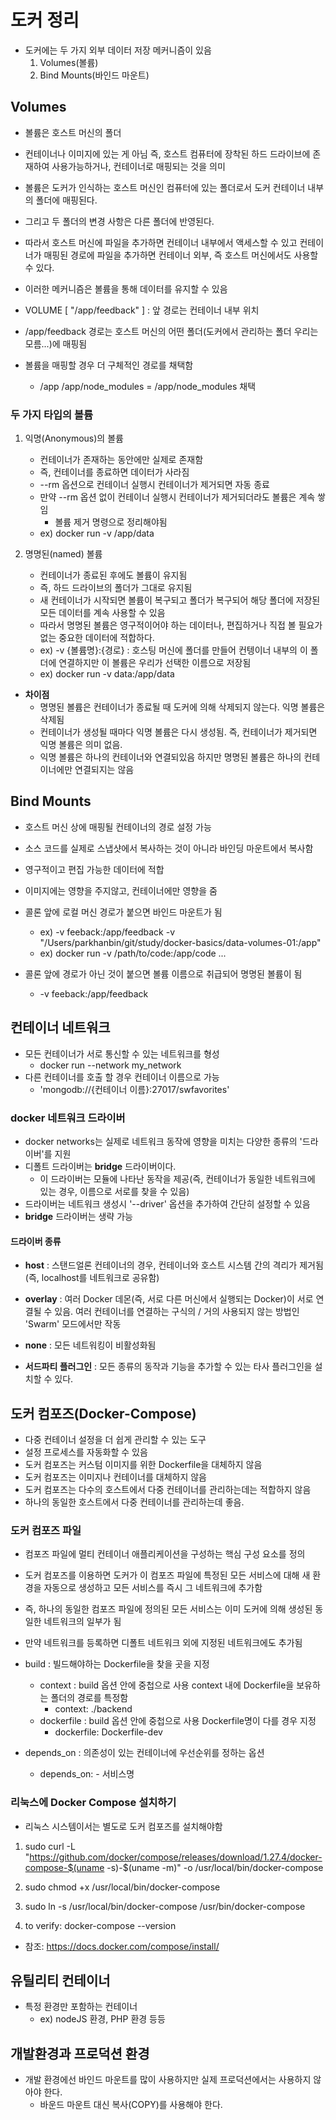 # 도커 정리

* 도커에는 두 가지 외부 데이터 저장 메커니즘이 있음
    1. Volumes(볼륨)
    2. Bind Mounts(바인드 마운트)

## Volumes

* 볼륨은 호스트 머신의 폴더
* 컨테이너나 이미지에 있는 게 아님 즉, 호스트 컴퓨터에 장착된 하드 드라이브에 존재하여 사용가능하거나, 컨테이너로 매핑되는 것을 의미
* 볼륨은 도커가 인식하는 호스트 머신인 컴퓨터에 있는 폴더로서 도커 컨테이너 내부의 폴더에 매핑된다.
* 그리고 두 폴더의 변경 사항은 다른 폴더에 반영된다.
* 따라서 호스트 머신에 파일을 추가하면 컨테이너 내부에서 액세스할 수 있고 컨테이너가 매핑된 경로에 파일을 추가하면 컨테이너 외부, 즉 호스트 머신에서도 사용할 수 있다.

* 이러한 메커니즘은 볼륨을 통해 데이터를 유지할 수 있음

* VOLUME [ "/app/feedback" ] : 앞 경로는 컨테이너 내부 위치
* /app/feedback 경로는 호스트 머신의 어떤 폴더(도커에서 관리하는 폴더 우리는 모름...)에 매핑됨

* 볼륨을 매핑할 경우 더 구체적인 경로를 채택함
    * /app  /app/node_modules = /app/node_modules 채택

### 두 가지 타입의 볼륨

1. 익명(Anonymous)의 볼륨
    * 컨테이너가 존재하는 동안에만 실제로 존재함
    * 즉, 컨테이너를 종료하면 데이터가 사라짐
    * --rm 옵션으로 컨테이너 실행시 컨테이너가 제거되면 자동 종료
    * 만약 --rm 옵션 없이 컨테이너 실행시 컨테이너가 제거되더라도 볼륨은 계속 쌓임
        * 볼륨 제거 명령으로 정리해야됨
    * ex) docker run -v /app/data

2. 명명된(named) 볼륨
    * 컨테이너가 종료된 후에도 볼륨이 유지됨
    * 즉, 하드 드라이브의 폴더가 그대로 유지됨
    * 새 컨테이너가 시작되면 볼륨이 복구되고 폴더가 복구되어 해당 폴더에 저장된 모든 데이터를 계속 사용할 수 있음
    * 따라서 명명된 볼륨은 영구적이어야 하는 데이터나, 편집하거나 직접 볼 필요가 없는 중요한 데이터에 적합하다.
    * ex) -v {볼륨명}:{경로} : 호스팅 머신에 폴더를 만들어 컨텡이너 내부의 이 폴더에 연결하지만 이 볼륨은 우리가 선택한 이름으로 저장됨
    * ex) docker run -v data:/app/data

* **차이점**
    * 명명된 볼륨은 컨테이너가 종료될 때 도커에 의해 삭제되지 않는다. 익명 볼륨은 삭제됨
    * 컨테이너가 생성될 때마다 익명 볼륨은 다시 생성됨. 즉, 컨테이너가 제거되면 익명 볼륨은 의미 없음.
    * 익명 볼륨은 하나의 컨테이너와 연결되있음 하지만 명명된 볼륨은 하나의 컨테이너에만 연결되지는 않음


## Bind Mounts

* 호스트 머신 상에 매핑될 컨테이너의 경로 설정 가능
* 소스 코드를 실제로 스냅샷에서 복사하는 것이 아니라 바인딩 마운트에서 복사함
* 영구적이고 편집 가능한 데이터에 적합
* 이미지에는 영향을 주지않고, 컨테이너에만 영향을 줌

* 콜론 앞에 로컬 머신 경로가 붙으면 바인드 마운트가 됨
    * ex) -v feeback:/app/feedback -v "/Users/parkhanbin/git/study/docker-basics/data-volumes-01:/app"
    * ex) docker run -v /path/to/code:/app/code ...

* 콜론 앞에 경로가 아닌 것이 붙으면 볼륨 이름으로 취급되어 명명된 볼륨이 됨
    * -v feeback:/app/feedback


## 컨테이너 네트워크

* 모든 컨테이너가 서로 통신할 수 있는 네트워크를 형성
    * docker run --network my_network
* 다른 컨테이너를 호출 할 경우 컨테이너 이름으로 가능
    * 'mongodb://{컨테이너 이름}:27017/swfavorites'

### docker 네트워크 드라이버

* docker networks는 실제로 네트워크 동작에 영향을 미치는 다양한 종류의 '드라이버'를 지원
* 디폴트 드라이버는 **bridge** 드라이버이다.
    * 이 드라이버는 모듈에 나타난 동작을 제공(즉, 컨테이너가 동일한 네트워크에 있는 경우, 이름으로 서로를 찾을 수 있음)
* 드라이버는 네트워크 생성시 '--driver' 옵션을 추가하여 간단히 설정할 수 있음
* **bridge** 드라이버는 생략 가능


#### 드라이버 종류

* **host** : 스탠드얼론 컨테이너의 경우, 컨테이너와 호스트 시스템 간의 격리가 제거됨(즉, localhost를 네트워크로 공유함)

* **overlay** : 여러 Docker 데몬(즉, 서로 다른 머신에서 실행되는 Docker)이
서로 연결될 수 있음. 여러 컨테이너를 연결하는 구식의 / 거의 사용되지 않는 방법인 'Swarm' 모드에서만 작동

* **none** : 모든 네트워킹이 비활성화됨

* **서드파티 플러그인** : 모든 종류의 동작과 기능을 추가할 수 있는 타사 플러그인을 설치할 수 있다.


## 도커 컴포즈(Docker-Compose)

* 다중 컨테이너 설정을 더 쉽게 관리할 수 있는 도구
* 설정 프로세스를 자동화할 수 있음
* 도커 컴포즈는 커스텀 이미지를 위한 Dockerfile을 대체하지 않음
* 도커 컴포즈는 이미지나 컨테이너를 대체하지 않음
* 도커 컴포즈는 다수의 호스트에서 다중 컨테이너를 관리하는데는 적합하지 않음
* 하나의 동일한 호스트에서 다중 컨테이너를 관리하는데 좋음.

### 도커 컴포즈 파일

* 컴포즈 파일에 멀티 컨테이너 애플리케이션을 구성하는 핵심 구성 요소를 정의
* 도커 컴포즈를 이용하면 도커가 이 컴포즈 파일에 특정된 모든 서비스에 대해 새 환경을 자동으로 생성하고 모든 서비스를 즉시 그 네트워크에 추가함
* 즉, 하나의 동일한 컴포즈 파일에 정의된 모든 서비스는 이미 도커에 의해 생성된 동일한 네트워크의 일부가 됨
* 만약 네트워크를 등록하면 디폴트 네트워크 외에 지정된 네트워크에도 추가됨


* build : 빌드해야하는 Dockerfile을 찾을 곳을 지정
    * context : build 옵션 안에 중첩으로 사용 context 내에 Dockerfile을 보유하는 폴더의 경로를 특정함
        * context: ./backend
    * dockerfile : build 옵션 안에 중첩으로 사용 Dockerfile명이 다를 경우 지정
        * dockerfile: Dockerfile-dev


* depends_on : 의존성이 있는 컨테이너에 우선순위를 정하는 옵션
    * depends_on: - 서비스명

### 리눅스에 Docker Compose 설치하기

* 리눅스 시스템이서는 별도로 도커 컴포즈를 설치해야함

1. sudo curl -L "https://github.com/docker/compose/releases/download/1.27.4/docker-compose-$(uname -s)-$(uname -m)" -o /usr/local/bin/docker-compose

2. sudo chmod +x /usr/local/bin/docker-compose

3. sudo ln -s /usr/local/bin/docker-compose /usr/bin/docker-compose

4. to verify: docker-compose --version

* 참조: https://docs.docker.com/compose/install/


## 유틸리티 컨테이너

* 특정 환경만 포함하는 컨테이너
    * ex) nodeJS 환경, PHP 환경 등등


## 개발환경과 프로덕션 환경

* 개발 환경에선 바인드 마운트를 많이 사용하지만 실제 프로덕션에서는 사용하지 않아야 한다.
    * 바운드 마운트 대신 복사(COPY)를 사용해야 한다.